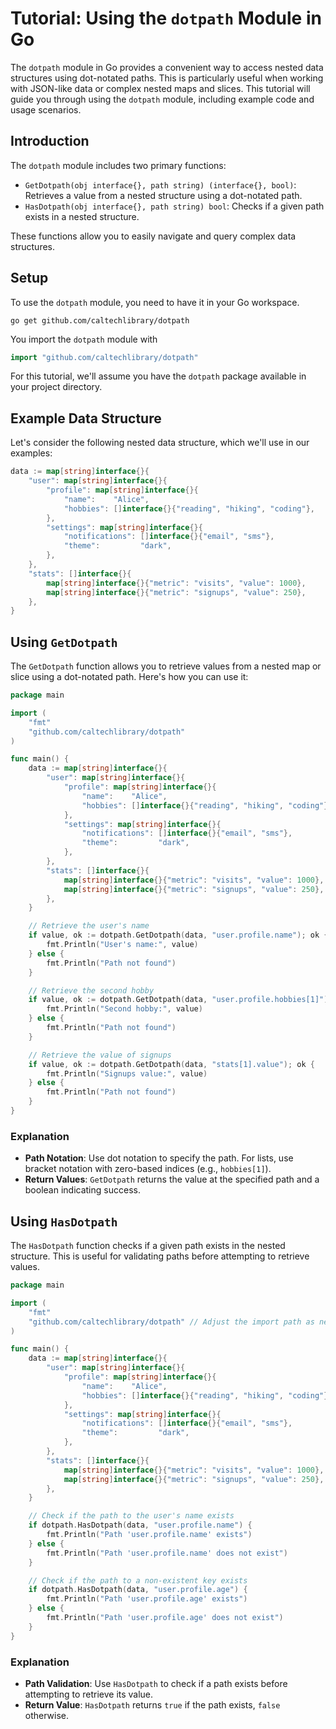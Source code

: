 
# Tutorial: Using the `dotpath` Module in Go

The `dotpath` module in Go provides a convenient way to access nested data structures using dot-notated paths. This is particularly useful when working with JSON-like data or complex nested maps and slices. This tutorial will guide you through using the `dotpath` module, including example code and usage scenarios.

## Introduction

The `dotpath` module includes two primary functions:
- `GetDotpath(obj interface{}, path string) (interface{}, bool)`: Retrieves a value from a nested structure using a dot-notated path.
- `HasDotpath(obj interface{}, path string) bool`: Checks if a given path exists in a nested structure.

These functions allow you to easily navigate and query complex data structures.

## Setup

To use the `dotpath` module, you need to have it in your Go workspace.

~~~shell
go get github.com/caltechlibrary/dotpath
~~~

You import the `dotpath` module with

~~~go
import "github.com/caltechlibrary/dotpath"
~~~

For this tutorial, we'll assume you have the `dotpath` package available in your project directory.

## Example Data Structure

Let's consider the following nested data structure, which we'll use in our examples:

```go
data := map[string]interface{}{
    "user": map[string]interface{}{
        "profile": map[string]interface{}{
            "name":    "Alice",
            "hobbies": []interface{}{"reading", "hiking", "coding"},
        },
        "settings": map[string]interface{}{
            "notifications": []interface{}{"email", "sms"},
            "theme":         "dark",
        },
    },
    "stats": []interface{}{
        map[string]interface{}{"metric": "visits", "value": 1000},
        map[string]interface{}{"metric": "signups", "value": 250},
    },
}
```

## Using `GetDotpath`

The `GetDotpath` function allows you to retrieve values from a nested map or slice using a dot-notated path. Here's how you can use it:

```go
package main

import (
    "fmt"
    "github.com/caltechlibrary/dotpath"
)

func main() {
    data := map[string]interface{}{
        "user": map[string]interface{}{
            "profile": map[string]interface{}{
                "name":    "Alice",
                "hobbies": []interface{}{"reading", "hiking", "coding"},
            },
            "settings": map[string]interface{}{
                "notifications": []interface{}{"email", "sms"},
                "theme":         "dark",
            },
        },
        "stats": []interface{}{
            map[string]interface{}{"metric": "visits", "value": 1000},
            map[string]interface{}{"metric": "signups", "value": 250},
        },
    }

    // Retrieve the user's name
    if value, ok := dotpath.GetDotpath(data, "user.profile.name"); ok {
        fmt.Println("User's name:", value)
    } else {
        fmt.Println("Path not found")
    }

    // Retrieve the second hobby
    if value, ok := dotpath.GetDotpath(data, "user.profile.hobbies[1]"); ok {
        fmt.Println("Second hobby:", value)
    } else {
        fmt.Println("Path not found")
    }

    // Retrieve the value of signups
    if value, ok := dotpath.GetDotpath(data, "stats[1].value"); ok {
        fmt.Println("Signups value:", value)
    } else {
        fmt.Println("Path not found")
    }
}
```

### Explanation

- **Path Notation**: Use dot notation to specify the path. For lists, use bracket notation with zero-based indices (e.g., `hobbies[1]`).
- **Return Values**: `GetDotpath` returns the value at the specified path and a boolean indicating success.

## Using `HasDotpath`

The `HasDotpath` function checks if a given path exists in the nested structure. This is useful for validating paths before attempting to retrieve values.

```go
package main

import (
    "fmt"
    "github.com/caltechlibrary/dotpath" // Adjust the import path as needed
)

func main() {
    data := map[string]interface{}{
        "user": map[string]interface{}{
            "profile": map[string]interface{}{
                "name":    "Alice",
                "hobbies": []interface{}{"reading", "hiking", "coding"},
            },
            "settings": map[string]interface{}{
                "notifications": []interface{}{"email", "sms"},
                "theme":         "dark",
            },
        },
        "stats": []interface{}{
            map[string]interface{}{"metric": "visits", "value": 1000},
            map[string]interface{}{"metric": "signups", "value": 250},
        },
    }

    // Check if the path to the user's name exists
    if dotpath.HasDotpath(data, "user.profile.name") {
        fmt.Println("Path 'user.profile.name' exists")
    } else {
        fmt.Println("Path 'user.profile.name' does not exist")
    }

    // Check if the path to a non-existent key exists
    if dotpath.HasDotpath(data, "user.profile.age") {
        fmt.Println("Path 'user.profile.age' exists")
    } else {
        fmt.Println("Path 'user.profile.age' does not exist")
    }
}
```

### Explanation

- **Path Validation**: Use `HasDotpath` to check if a path exists before attempting to retrieve its value.
- **Return Value**: `HasDotpath` returns `true` if the path exists, `false` otherwise.
